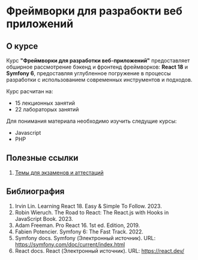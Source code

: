 # Фреймворки для разрабокти веб приложений

## О курсе

Курс **"Фреймворки для разработки веб-приложений"** предоставляет обширное рассмотрение бэкенд и фронтенд фреймворков: **React 18** и **Symfony 6**, предоставляя углубленное погружение в процессы разработки с использованием современных инструментов и подходов.

Курс расчитан на:
* 15 лекционных занятий
* 22 лабораторых занятий

Для понимания материала необходимо изучить следущие курсы:
* Javascript
* PHP

## Полезные ссылки
1. [Темы для экзаменов и аттестаций](/exam-topics/)

## Библиография
1. Irvin Lin. Learning React 18. Easy & Simple To Follow. 2023.
2. Robin Wieruch. The Road to React: The React.js with Hooks in JavaScript Book. 2023.
3. Adam Freeman. Pro React 16. 1st ed. Edition, 2019.
4. Fabien Potencier. Symfony 6: The Fast Track. 2022.
5. Symfony docs. Symfony (Электронный источник). URL: https://symfony.com/doc/current/index.html
6. React docs. React (Электронный источник). URL: https://react.dev/